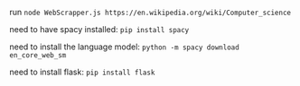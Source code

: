 run `node WebScrapper.js https://en.wikipedia.org/wiki/Computer_science`

need to have spacy installed: `pip install spacy`

need to install the language model: `python -m spacy download en_core_web_sm`

need to install flask: `pip install flask`